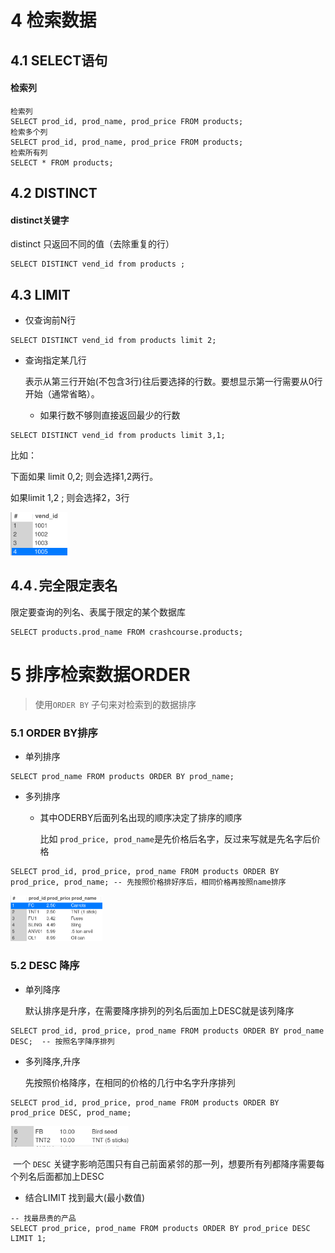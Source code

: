 

# 4 检索数据

## 4.1 SELECT语句

#### 检索列

```mysql
检索列
SELECT prod_id, prod_name, prod_price FROM products;
检索多个列
SELECT prod_id, prod_name, prod_price FROM products;
检索所有列
SELECT * FROM products;
```



## 4.2 DISTINCT

#### distinct关键字

distinct 只返回不同的值（去除重复的行）

```mysql
SELECT DISTINCT vend_id from products ;
```



## 4.3 LIMIT

- 仅查询前N行

```mysql
SELECT DISTINCT vend_id from products limit 2;
```

- 查询指定某几行

  表示从第三行开始(不包含3行)往后要选择的行数。要想显示第一行需要从0行开始（通常省略）。

  - 如果行数不够则直接返回最少的行数

```mysql
SELECT DISTINCT vend_id from products limit 3,1; 
```

比如：

下面如果 limit 0,2; 则会选择1,2两行。

如果limit 1,2 ; 则会选择2，3行

<img src="image/4检索数据select.pic/image-20220308222341340.png" alt="image-20220308222341340" style="zoom:33%;" />



## 4.4`.`完全限定表名

限定要查询的列名、表属于限定的某个数据库

```mysql
SELECT products.prod_name FROM crashcourse.products;
```





# 5 排序检索数据ORDER

> 使用`ORDER BY` 子句来对检索到的数据排序



### 5.1 ORDER BY排序

- 单列排序

```mysql
SELECT prod_name FROM products ORDER BY prod_name;
```

- 多列排序

  - 其中ODERBY后面列名出现的顺序决定了排序的顺序

    比如 `prod_price, prod_name`是先价格后名字，反过来写就是先名字后价格

```mysql
SELECT prod_id, prod_price, prod_name FROM products ORDER BY prod_price, prod_name; -- 先按照价格排好序后，相同价格再按照name排序
```

<img src="image/4检索Select.pic/image-20220310164505675.png" alt="image-20220310164505675" style="zoom:25%;" />

### 5.2 DESC 降序

- 单列降序

  默认排序是升序，在需要降序排列的列名后面加上DESC就是该列降序

```mysql
SELECT prod_id, prod_price, prod_name FROM products ORDER BY prod_name DESC;  -- 按照名字降序排列
```

- 多列降序,升序

  先按照价格降序，在相同的价格的几行中名字升序排列

```mysql
SELECT prod_id, prod_price, prod_name FROM products ORDER BY prod_price DESC, prod_name; 
```

<img src="image/4检索Select.pic/image-20220310165345376.png" alt="image-20220310165345376" style="zoom:33%;" />

​		一个 `DESC` 关键字影响范围只有自己前面紧邻的那一列，想要所有列都降序需要每个列名后面都加上DESC



- 结合LIMIT 找到最大(最小数值)

```mysql
-- 找最昂贵的产品
SELECT prod_price, prod_name FROM products ORDER BY prod_price DESC LIMIT 1;
```





